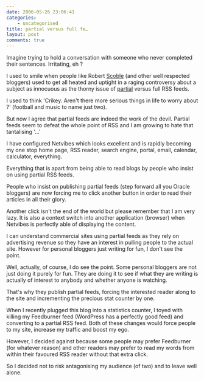 ```yaml
---
date: 2006-05-26 23:06:41
categories:
    - uncategorised
title: partial versus full fe…
layout: post
comments: true
---
```

Imagine trying to hold a conversation with someone who never completed
their sentences. Irritating, eh ?

I used to smile when people like Robert
[Scoble](http://scobleizer.wordpress.com/) (and other well respected
bloggers) used to get all heated and uptight in a raging controversy
about a subject as innocuous as the thorny issue of
[partial](http://scobleizer.wordpress.com/2005/12/18/best-argument-against-partial-feeds-yet/)
versus full RSS feeds.

I used to think 'Crikey. Aren't there more serious things in life to
worry about ?' (football and music to name just two).

But now I agree that partial feeds are indeed the work of the devil.
Partial feeds seem to defeat the whole point of RSS and I am growing to
hate that tantalising '...'

I have configured Netvibes which looks excellent and is rapidly becoming
my one stop home page, RSS reader, search engine, portal, email,
calendar, calculator, everything.

Everything that is apart from being able to read blogs by people who
insist on using partial RSS feeds.

People who insist on publishing partial feeds (step forward all you
Oracle bloggers) are now forcing me to click another button in order to
read their articles in all their glory.

Another click isn't the end of the world but please remember that I am
very lazy. It is also a context switch into another application
(browser) when Netvibes is perfectly able of displaying the content.

I can understand commercial sites using partial feeds as they rely on
advertising revenue so they have an interest in pulling people to the
actual site. However for personal bloggers just writing for fun, I don't
see the point.

Well, actually, of course, I do see the point. Some personal bloggers
are not just doing it purely for fun. They are doing it to see if what
they are writing is actually of interest to anybody and whether anyone
is watching.

That's why they publish partial feeds, forcing the interested reader
along to the site and incrementing the precious stat counter by one.

When I recently plugged this blog into a statistics counter, I toyed
with killing my Feedburner feed (WordPress has a perfectly good feed)
and converting to a partial RSS feed. Both of these changes would force
people to my site, increase my traffic and boost my ego.

However, I decided against because some people may prefer Feedburner
(for whatever reason) and other readers may prefer to read my words from
within their favoured RSS reader without that extra click.

So I decided not to risk antagonising my audience (of two) and to leave
well alone.
